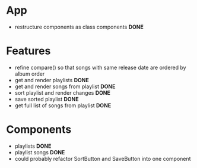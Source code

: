 # App

-   restructure components as class components **DONE**

# Features

-   refine compare() so that songs with same release date are ordered by album order
-   get and render playlists **DONE**
-   get and render songs from playlist **DONE**
-   sort playlist and render changes **DONE**
-   save sorted playlist **DONE**
-   get full list of songs from playlist **DONE**

# Components

-   playlists **DONE**
-   playlist songs **DONE**
-   could probably refactor SortButton and SaveButton into one component
